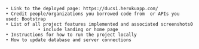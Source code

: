 	• Link to the deployed page: https://ducs1.herokuapp.com/
	• Credit people/organizations you borrowed code from  or APIs you used: Bootstrap  
	• List of all project features implemented and associated screenshots0
				• include landing or home page
	• Instructions for how to run the project locally
	• How to update database and server connections
